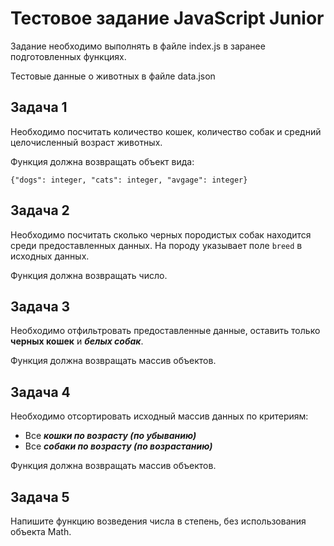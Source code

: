 # Тестовое задание JavaScript Junior

Задание необходимо выполнять в файле index.js в заранее подготовленных функциях.

Тестовые данные о животных в файле data.json


## Задача 1
Необходимо посчитать количество кошек, количество собак и средний целочисленный возраст животных.

Функция должна возвращать объект вида:

`{"dogs": integer, "cats": integer, "avgage": integer}`

## Задача 2
Необходимо посчитать сколько черных породистых собак находится среди предоставленных данных.
На породу указывает поле `breed` в исходных данных.

Функция должна возвращать число.

## Задача 3
Необходимо отфильтровать предоставленные данные, оставить только **черных кошек** и ***белых собак***.

Функция должна возвращать массив объектов.

## Задача 4
Необходимо отсортировать исходный массив данных по критериям:
* Все ***кошки по возрасту (по убыванию)***
* Все ***собаки по возрасту (по возрастанию)***

Функция должна возвращать массив объектов.

## Задача 5
Напишите функцию возведения числа в степень, без использования объекта Math.
